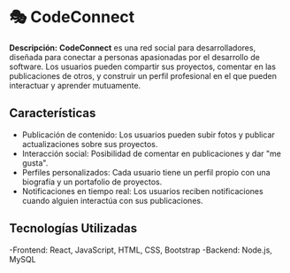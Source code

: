 # 🎭 CodeConnect

**Descripción:**
**CodeConnect** es una red social para desarrolladores, diseñada para conectar a personas apasionadas por el desarrollo de software. Los usuarios pueden compartir sus proyectos, comentar en las publicaciones de otros, y construir un perfil profesional en el que pueden interactuar y aprender mutuamente.

## Características

- Publicación de contenido:  Los usuarios pueden subir fotos y publicar actualizaciones sobre sus proyectos.
- Interacción social: Posibilidad de comentar en publicaciones y dar "me gusta".
- Perfiles personalizados: Cada usuario tiene un perfil propio con una biografía y un portafolio de proyectos.
- Notificaciones en tiempo real: Los usuarios reciben notificaciones cuando alguien interactúa con sus publicaciones.

## Tecnologías Utilizadas

-Frontend: React, JavaScript, HTML, CSS, Bootstrap
-Backend: Node.js, MySQL
